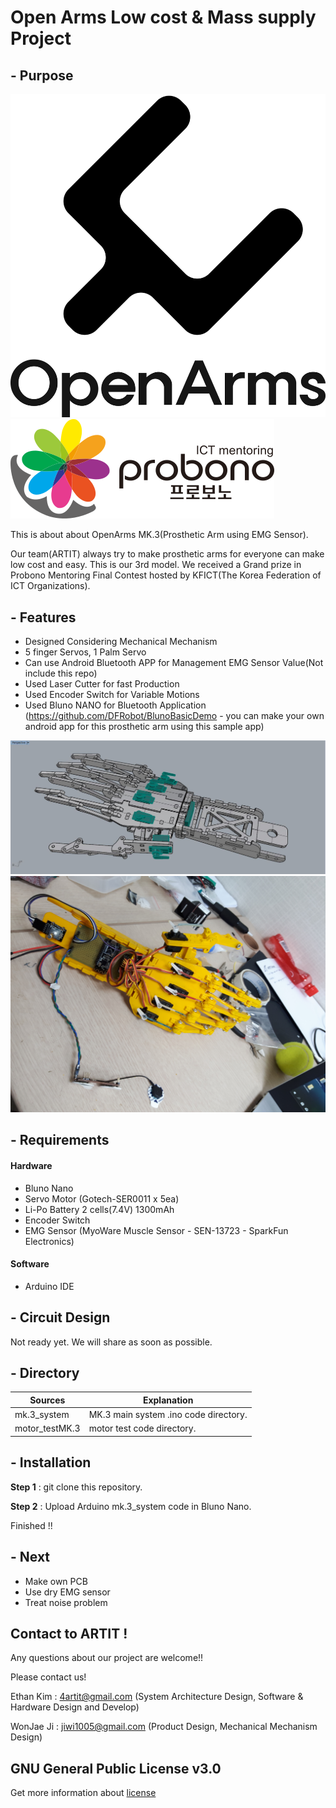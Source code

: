 # Open Arms Low cost & Mass supply Project #

##  - Purpose ##


![logo1](./images/LOGO_openarms.png)
![logo2](./images/probono_logo.png)

This is about about OpenArms MK.3(Prosthetic Arm using EMG Sensor).

Our team(ARTIT) always try to make prosthetic arms for everyone can make low cost and easy. This is our 3rd model. We received a Grand prize in Probono Mentoring Final Contest hosted by KFICT(The Korea Federation of ICT Organizations).

## - Features ##

- Designed Considering Mechanical Mechanism
- 5 finger Servos, 1 Palm Servo
- Can use Android Bluetooth APP for Management EMG Sensor Value(Not include this repo)
- Used Laser Cutter for fast Production
- Used Encoder Switch for Variable Motions
- Used Bluno NANO for Bluetooth Application (https://github.com/DFRobot/BlunoBasicDemo - you can make your own android app for this prosthetic arm using this sample app)



![image1](./images/total_hand.jpg)
![image2](./images/product.jpg)



## - Requirements

#### Hardware

* Bluno Nano
* Servo Motor (Gotech-SER0011 x 5ea)
* Li-Po Battery 2 cells(7.4V) 1300mAh
* Encoder Switch
* EMG Sensor (MyoWare Muscle Sensor - SEN-13723 - SparkFun Electronics)



#### Software

* Arduino IDE



## - Circuit Design

Not ready yet. We will share as soon as possible.



## - Directory
| Sources        | Explanation                           |
| -------------- | ------------------------------------- |
| mk.3_system    | MK.3 main system .ino code directory. |
| motor_testMK.3 | motor test code directory.            |



## - Installation

**Step 1** : git clone this repository.

**Step 2** : Upload Arduino mk.3_system code in Bluno Nano.

Finished !!



## - Next

* Make own PCB
* Use dry EMG sensor
* Treat noise problem



## Contact to ARTIT !

Any questions about our project are welcome!!

Please contact us!

Ethan Kim : 4artit@gmail.com (System Architecture Design, Software & Hardware Design and Develop)

WonJae Ji : jiwi1005@gmail.com (Product Design,  Mechanical Mechanism Design)

## GNU General Public License v3.0
Get more information about [license](https://github.com/ARTITROBOTICS/OpenArms_Low-cost_Mass-supply_Project/blob/master/LICENSE)
